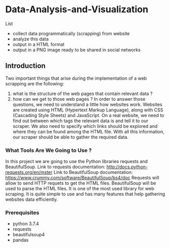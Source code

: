 # Data-Analysis-and-Visualization
List
- collect data programmatically (scrapping) from website
- analyze this data 
- output in a HTML format
- output in a PNG image ready to be shared in social networks
## Introduction
Two important things that arise during the implementation of a web scrapping are the following:
1. what is the structure of the web pages that contain relevant data ?
2. how can we get to those web pages ?
In order to answer those questions, we need to understand a little how websites work.
Websites are created using HTML (Hypertext Markup Language), along with CSS (Cascading Style Sheets) and JavaScript.
On a real website, we need to find out between which tags the relevant data is and tell it to our scraper. We also need to specify which links should be explored and where they can be found among the HTML file. With all this information, our scraper should be able to gather the required data.
### What Tools Are We Going to Use ?
In this project we are going to use the Python libraries requests and BeautifulSoup.
Link to requests documentation: http://docs.python-requests.org/en/mster
Link to BeautifulSoup documentation: https://www.crummy.com/software/BeautifulSoup/bs4/doc
Requests will allow to send HTTP requets to get the HTML files.
BeautifulSoup will be used to parse the HTML files. It is one of the most used library for web scraping. It is quite simple to use and has many features that help gathering websites data efficiently.
### Prerequisites
- python 3.7.4
- requests
- beautifulsoup4
- pandas
